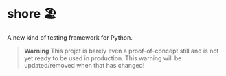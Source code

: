 # shore 🏖️
A new kind of testing framework for Python.

> **Warning**
> This projct is barely even a proof-of-concept still and is not yet ready to be used in production. This warning will be updated/removed when that has changed!
